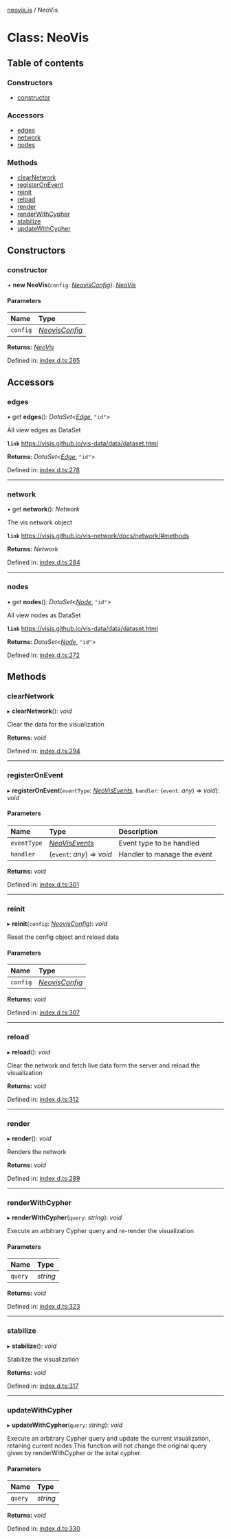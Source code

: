 [neovis.js](../README.md) / NeoVis

# Class: NeoVis

## Table of contents

### Constructors

- [constructor](neovis.md#constructor)

### Accessors

- [edges](neovis.md#edges)
- [network](neovis.md#network)
- [nodes](neovis.md#nodes)

### Methods

- [clearNetwork](neovis.md#clearnetwork)
- [registerOnEvent](neovis.md#registeronevent)
- [reinit](neovis.md#reinit)
- [reload](neovis.md#reload)
- [render](neovis.md#render)
- [renderWithCypher](neovis.md#renderwithcypher)
- [stabilize](neovis.md#stabilize)
- [updateWithCypher](neovis.md#updatewithcypher)

## Constructors

### constructor

\+ **new NeoVis**(`config`: [*NeovisConfig*](../interfaces/neovisconfig.md)): [*NeoVis*](neovis.md)

#### Parameters

| Name | Type |
| :------ | :------ |
| `config` | [*NeovisConfig*](../interfaces/neovisconfig.md) |

**Returns:** [*NeoVis*](neovis.md)

Defined in: [index.d.ts:265](https://github.com/thebestnom/neovis.js/blob/0d65c84/index.d.ts#L265)

## Accessors

### edges

• get **edges**(): *DataSet*<[*Edge*](../interfaces/edge.md), ``"id"``\>

All view edges as DataSet

**`link`** https://visjs.github.io/vis-data/data/dataset.html

**Returns:** *DataSet*<[*Edge*](../interfaces/edge.md), ``"id"``\>

Defined in: [index.d.ts:278](https://github.com/thebestnom/neovis.js/blob/0d65c84/index.d.ts#L278)

___

### network

• get **network**(): *Network*

The vis network object

**`link`** https://visjs.github.io/vis-network/docs/network/#methods

**Returns:** *Network*

Defined in: [index.d.ts:284](https://github.com/thebestnom/neovis.js/blob/0d65c84/index.d.ts#L284)

___

### nodes

• get **nodes**(): *DataSet*<[*Node*](../interfaces/node.md), ``"id"``\>

All view nodes as DataSet

**`link`** https://visjs.github.io/vis-data/data/dataset.html

**Returns:** *DataSet*<[*Node*](../interfaces/node.md), ``"id"``\>

Defined in: [index.d.ts:272](https://github.com/thebestnom/neovis.js/blob/0d65c84/index.d.ts#L272)

## Methods

### clearNetwork

▸ **clearNetwork**(): *void*

Clear the data for the visualization

**Returns:** *void*

Defined in: [index.d.ts:294](https://github.com/thebestnom/neovis.js/blob/0d65c84/index.d.ts#L294)

___

### registerOnEvent

▸ **registerOnEvent**(`eventType`: [*NeoVisEvents*](../enums/neovisevents.md), `handler`: (`event`: *any*) => *void*): *void*

#### Parameters

| Name | Type | Description |
| :------ | :------ | :------ |
| `eventType` | [*NeoVisEvents*](../enums/neovisevents.md) | Event type to be handled |
| `handler` | (`event`: *any*) => *void* | Handler to manage the event |

**Returns:** *void*

Defined in: [index.d.ts:301](https://github.com/thebestnom/neovis.js/blob/0d65c84/index.d.ts#L301)

___

### reinit

▸ **reinit**(`config`: [*NeovisConfig*](../interfaces/neovisconfig.md)): *void*

Reset the config object and reload data

#### Parameters

| Name | Type |
| :------ | :------ |
| `config` | [*NeovisConfig*](../interfaces/neovisconfig.md) |

**Returns:** *void*

Defined in: [index.d.ts:307](https://github.com/thebestnom/neovis.js/blob/0d65c84/index.d.ts#L307)

___

### reload

▸ **reload**(): *void*

Clear the network and fetch live data form the server and reload the visualization

**Returns:** *void*

Defined in: [index.d.ts:312](https://github.com/thebestnom/neovis.js/blob/0d65c84/index.d.ts#L312)

___

### render

▸ **render**(): *void*

Renders the network

**Returns:** *void*

Defined in: [index.d.ts:289](https://github.com/thebestnom/neovis.js/blob/0d65c84/index.d.ts#L289)

___

### renderWithCypher

▸ **renderWithCypher**(`query`: *string*): *void*

Execute an arbitrary Cypher query and re-render the visualization

#### Parameters

| Name | Type |
| :------ | :------ |
| `query` | *string* |

**Returns:** *void*

Defined in: [index.d.ts:323](https://github.com/thebestnom/neovis.js/blob/0d65c84/index.d.ts#L323)

___

### stabilize

▸ **stabilize**(): *void*

Stabilize the visualization

**Returns:** *void*

Defined in: [index.d.ts:317](https://github.com/thebestnom/neovis.js/blob/0d65c84/index.d.ts#L317)

___

### updateWithCypher

▸ **updateWithCypher**(`query`: *string*): *void*

Execute an arbitrary Cypher query and update the current visualization, retaning current nodes
This function will not change the original query given by renderWithCypher or the inital cypher.

#### Parameters

| Name | Type |
| :------ | :------ |
| `query` | *string* |

**Returns:** *void*

Defined in: [index.d.ts:330](https://github.com/thebestnom/neovis.js/blob/0d65c84/index.d.ts#L330)
